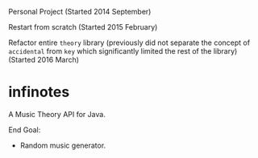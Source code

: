 Personal Project (Started 2014 September)

Restart from scratch (Started 2015 February)

Refactor entire `theory` library (previously did not separate the concept of `accidental` from `key` which significantly limited the rest of the library) (Started 2016 March)

# infinotes
A Music Theory API for Java.

End Goal:
 - Random music generator.
